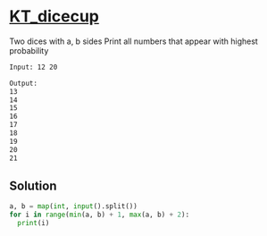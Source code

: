 # [KT_dicecup](https://open.kattis.com/problems/dicecup)

Two dices with a, b sides
Print all numbers that appear with highest probability

```txt
Input: 12 20

Output:
13
14
15
16
17
18
19
20
21
```

## Solution

```py
a, b = map(int, input().split())
for i in range(min(a, b) + 1, max(a, b) + 2):
  print(i)
```
